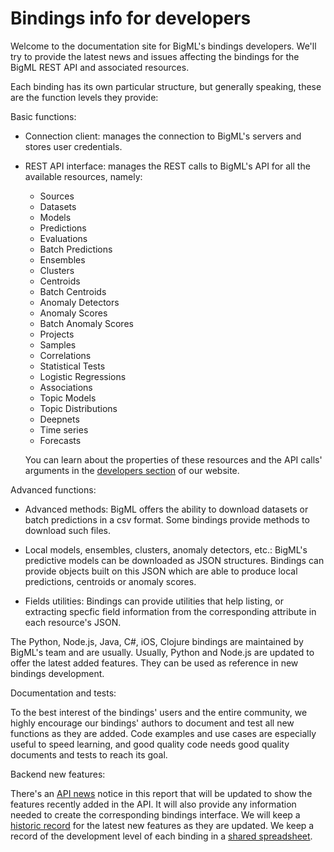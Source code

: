 Bindings info for developers
============================

Welcome to the documentation site for BigML's bindings developers. We'll
try to provide the latest news and issues affecting the bindings for the BigML
REST API and associated resources.

Each binding has its own particular structure, but generally speaking, these
are the function levels they provide:

Basic functions:

- Connection client: manages the connection to BigML's servers and stores user
  credentials.

- REST API interface: manages the REST calls to BigML's API for all the
  available resources, namely:

    - Sources
    - Datasets
    - Models
    - Predictions
    - Evaluations
    - Batch Predictions
    - Ensembles
    - Clusters
    - Centroids
    - Batch Centroids
    - Anomaly Detectors
    - Anomaly Scores
    - Batch Anomaly Scores
    - Projects
    - Samples
    - Correlations
    - Statistical Tests
    - Logistic Regressions
    - Associations
    - Topic Models
    - Topic Distributions
    - Deepnets
    - Time series
    - Forecasts


  You can learn about the properties of these resources and the API calls'
  arguments in the [developers section](https://bigml.com/developers) of
  our website.

Advanced functions:

- Advanced methods: BigML offers the ability to download datasets or batch
  predictions in a csv format. Some bindings provide methods to download
  such files.

- Local models, ensembles, clusters, anomaly detectors, etc.:
  BigML's predictive models can be
  downloaded as JSON structures. Bindings can provide objects built on this
  JSON which are able to produce local predictions, centroids or anomaly
  scores.

- Fields utilities: Bindings can provide utilities that help listing, or
  extracting specfic field information from the corresponding attribute in each
  resource's JSON.

The Python, Node.js, Java, C#, iOS, Clojure bindings are maintained by
BigML's team and are usually. Usually, Python and Node.js are
updated to offer the latest added features. They can be used as reference in
new bindings development.

Documentation and tests:

To the best interest of the bindings' users and the entire community, we highly
encourage our bindings' authors to document and test all new functions as they
are added. Code examples and use cases are especially useful to speed learning,
and good quality code needs good quality documents and tests to reach its goal.

Backend new features:

There's an [API news](news.md) notice
in this report that will be updated to
show the features recently added in the API. It will also provide any
information needed to create the corresponding bindings interface. We will keep
a [historic record](archive/) for the
latest new features as they are updated.
We keep a record of the development level of each binding in
a [shared spreadsheet](https://docs.google.com/a/bigml.com/spreadsheets/d/1MX3nlAGmesoMrilFfChymNfPSZUhOx0pRinx6w5A5I0/edit#gid=107212223).
